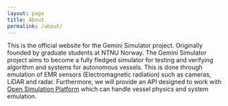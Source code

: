 ```yaml
---
layout: page
title: About
permalink: /about/
---
```


This is the official website for the Gemini Simulator project. Originally founded by graduate students at NTNU Norway.
The Gemini Simulator project aims to become a fully fledged simulator for testing and verifying algorithm and systems
for autonomous vessels. This is done through emulation of EMR sensors (Electromagnetic radiation) such as 
cameras, LiDAR and radar. Furthermore, we will provide an API designed to work with 
[Open Simulation Platform](https://opensimulationplatform.com/) which can handle vessel physics and system emulation.

